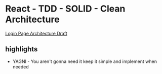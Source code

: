 # React - TDD - SOLID - Clean Architecture

[Login Page Architecture Draft](https://drive.google.com/file/d/1uv8j8g3y8jRRDBekXaK9XROR2-qSjINr/view?usp=sharing)

## highlights

- YAGNI - You aren't gonna need it
  keep it simple and implement when needed
